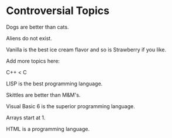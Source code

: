 # Controversial Topics

Dogs are better than cats.

Aliens do not exist.

Vanilla is the best ice cream flavor and so is Strawberry if you like.

Add more topics here:

C++ < C

LISP is the best programming language.

Skittles are better than M&M's.

Visual Basic 6 is the superior programming language.

Arrays start at 1.

HTML is a programming language.